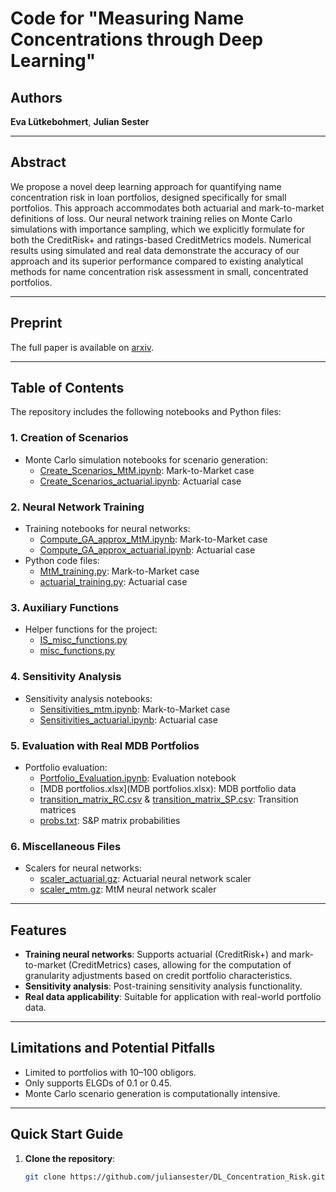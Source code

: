 # Code for "Measuring Name Concentrations through Deep Learning"

## Authors
**Eva Lütkebohmert**, **Julian Sester**

---

## Abstract
We propose a novel deep learning approach for quantifying name concentration risk in loan portfolios, designed specifically for small portfolios. This approach accommodates both actuarial and mark-to-market definitions of loss. Our neural network training relies on Monte Carlo simulations with importance sampling, which we explicitly formulate for both the CreditRisk+ and ratings-based CreditMetrics models. Numerical results using simulated and real data demonstrate the accuracy of our approach and its superior performance compared to existing analytical methods for name concentration risk assessment in small, concentrated portfolios.

---

## Preprint
The full paper is available on [arxiv](https://arxiv.org/abs/2403.16525).

---

## Table of Contents

The repository includes the following notebooks and Python files:

### 1. Creation of Scenarios
- Monte Carlo simulation notebooks for scenario generation:
  - [Create_Scenarios_MtM.ipynb](Create_Scenarios_MtM.ipynb): Mark-to-Market case
  - [Create_Scenarios_actuarial.ipynb](Create_Scenarios_actuarial.ipynb): Actuarial case

### 2. Neural Network Training
- Training notebooks for neural networks:
  - [Compute_GA_approx_MtM.ipynb](Compute_GA_approx_MtM.ipynb): Mark-to-Market case
  - [Compute_GA_approx_actuarial.ipynb](Compute_GA_approx_actuarial.ipynb): Actuarial case
- Python code files:
  - [MtM_training.py](MtM_training.py): Mark-to-Market case
  - [actuarial_training.py](actuarial_training.py): Actuarial case

### 3. Auxiliary Functions
- Helper functions for the project:
  - [IS_misc_functions.py](IS_misc_functions.py)
  - [misc_functions.py](misc_functions.py)

### 4. Sensitivity Analysis
- Sensitivity analysis notebooks:
  - [Sensitivities_mtm.ipynb](Sensitivities_mtm.ipynb): Mark-to-Market case
  - [Sensitivities_actuarial.ipynb](Sensitivities_actuarial.ipynb): Actuarial case

### 5. Evaluation with Real MDB Portfolios
- Portfolio evaluation:
  - [Portfolio_Evaluation.ipynb](Portfolio_Evaluation.ipynb): Evaluation notebook
  - [MDB portfolios.xlsx](MDB portfolios.xlsx): MDB portfolio data
  - [transition_matrix_RC.csv](transition_matrix_RC.csv) & [transition_matrix_SP.csv](transition_matrix_SP.csv): Transition matrices
  - [probs.txt](probs.txt): S&P matrix probabilities

### 6. Miscellaneous Files
- Scalers for neural networks:
  - [scaler_actuarial.gz](scaler_actuarial.gz): Actuarial neural network scaler
  - [scaler_mtm.gz](scaler_mtm.gz): MtM neural network scaler

---

## Features
- **Training neural networks**: Supports actuarial (CreditRisk+) and mark-to-market (CreditMetrics) cases, allowing for the computation of granularity adjustments based on credit portfolio characteristics.
- **Sensitivity analysis**: Post-training sensitivity analysis functionality.
- **Real data applicability**: Suitable for application with real-world portfolio data.

---

## Limitations and Potential Pitfalls
- Limited to portfolios with 10–100 obligors.
- Only supports ELGDs of 0.1 or 0.45.
- Monte Carlo scenario generation is computationally intensive.

---

## Quick Start Guide

1. **Clone the repository**:
   ```bash
   git clone https://github.com/juliansester/DL_Concentration_Risk.git
